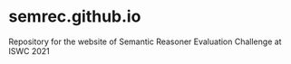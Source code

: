 # semrec.github.io
Repository for the website of Semantic Reasoner Evaluation Challenge at ISWC 2021
